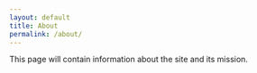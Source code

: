 ```yaml
---
layout: default
title: About
permalink: /about/
---
```


This page will contain information about the site and its mission.

